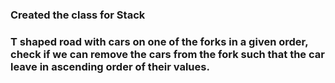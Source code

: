 ### Created the class for Stack
### T shaped road with cars on one of the forks in a given order, check if we can remove the cars from the fork such that the car leave in ascending order of their values.
